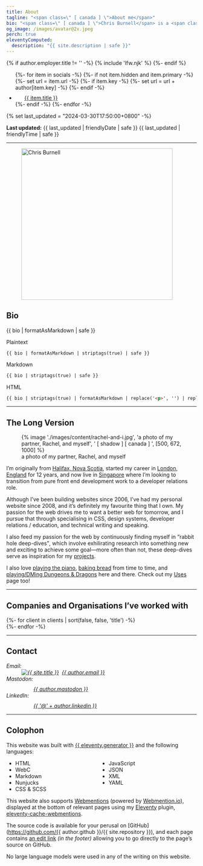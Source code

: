 ```yaml
---
title: About
tagline: "<span class=\" [ canada ] \">About me</span>"
bio: "<span class=\" [ canada ] \">Chris Burnell</span> is a <span class=\" [ canada ] \">Canadian</span> Front End Developer / Software Engineer. He was a dedicated volunteer Organiser for the [State of the Browser](https://stateofthebrowser.com) conference from 2018 to 2024, having brought together over 50 leading speakers to the delight of 150+ attendees each year. He’s [“Ravenous for CSS”](https://chrisburnell.com/tag/css/), often found [rabbit-hole deep-diving](https://chrisburnell.com/projects/), and his [Webmention Plugin](https://chrisburnell.com/eleventy-cache-webmentions/) for [Eleventy](https://11ty.dev) helps people connect across the [Fediverse](https://en.wikipedia.org/wiki/Fediverse) and [IndieWeb](https://indieweb.org)."
og_image: /images/avatar@2x.jpeg
perch: true
eleventyComputed:
  description: "{{ site.description | safe }}"
---
```


{% if author.employer.title != '' -%}
    {% include 'lfw.njk' %}
{%- endif %}

<p hidden><strong>I’ve got a <a href="https://chrisburnell.com/cv/">CV / resumé</a>, if that’s what you’re looking for.</strong></p>

<ul class=" [ cluster  center ] ">
    {%- for item in socials -%}
        {%- if not item.hidden and item.primary -%}
            {%- set url = item.url -%}
            {%- if item.key -%}
                {%- set url = url + author[item.key] -%}
            {%- endif -%}
            <li><a href="{{ url }}"><c-emoji><svg width="24" height="24" aria-hidden="true" focusable="false" style="{% if item.fill %}fill: {{ item.fill }}; {% endif %}margin-inline-end: 1ex;">{% if item.defs %}{{ item.defs | safe }}{% endif %}<use href="#svg--{{ item.title | lower }}"></use></svg></c-emoji>{{ item.title }}</a></li>
        {%- endif -%}
    {%- endfor -%}
</ul>

{% set last_updated = "2024-03-30T17:50:00+0800" -%}
<p class=" [ center ] "><strong>Last updated:</strong> <time datetime="{{ last_updated | rfc3339Date }}">{{ last_updated | friendlyDate | safe }} {{ last_updated | friendlyTime | safe }}</time></p>

<hr>

<figure class=" [ overflow ] ">
    <img src="/images/avatar@4x.jpeg" alt="Chris Burnell" class=" [ shadow ] [ canada ] " width="400" height="400" loading="lazy" decoding="async">
</figure>

## Bio

{{ bio | formatAsMarkdown | safe }}

<c-details>
<summary>Plaintext</summary>

```text
{{ bio | formatAsMarkdown | striptags(true) | safe }}
```

</c-details>

<c-details>
<summary>Markdown</summary>

```markdown
{{ bio | striptags(true) | safe }}
```

</c-details>

<c-details>
<summary>HTML</summary>

```html
{{ bio | striptags(true) | formatAsMarkdown | replace('<p>', '') | replace('</p>', '') | safe }}
```

</c-details>

<hr>

## The Long Version

<figure>
    {% image './images/content/rachel-and-i.jpg', 'a photo of my partner, Rachel, and myself', ' [ shadow ] [ canada ] ', [500, 672, 1000] %}
    <figcaption>a photo of my partner, Rachel, and myself</figcaption>
</figure>

I’m originally from [<span class=" [ canada ] ">Halifax, Nova Scotia</span>](https://www.openstreetmap.org/#map=13/44.6463/-63.6162), started my career in [London, England](https://www.openstreetmap.org/#map=10/51.4898/-0.0882) for 12 years, and now live in [Singapore](https://www.openstreetmap.org/#map=14/1.3156/103.9425) where I’m looking to transition from pure front end development work to a developer relations role.

Although I’ve been building websites since 2006, I’ve had my personal website since 2008, and it’s definitely my favourite thing that I own. My passion for the web drives me to want a better web for tomorrow, and I pursue that through specialising in CSS, design systems, developer relations / education, and technical writing and speaking.

I also feed my passion for the web by continuously finding myself in <q>rabbit hole deep-dives</q>, which involve exhilirating research into something new and exciting to achieve some goal—more often than not, these deep-dives serve as inspiration for my [projects](https://chrisburnell.com/projects/).

I also love <a href="https://chrisburnell.com/note/1510316111/" title="this link is a joke">playing the piano</a>, [baking bread](https://chrisburnell.com/note/1574856597/) from time to time, and [playing/DMing Dungeons & Dragons](https://chrisburnell.com/projects/#personal-projects) here and there. Check out my [Uses](/uses/) page too!

<hr>

<h2 id="worked-with">Companies and Organisations I’ve worked with</h2>

<div class=" [ grid ] [ shelf ] [ center ] " style="--min-inline-size: 6em; --gap: var(--size-gap);">
    {%- for client in clients | sort(false, false, 'title') -%}
        <article>
            <a href="{{ client.url }}" title="{{ client.title | safe }}" rel="external noopener">
                <img src="/images/built/{{ client.image }}" class=" [ interaction-grow{% if client.darkInvert %}  dark-invert-colors{% endif %} ] " alt="" loading="lazy" decoding="async" style="max-height: 8rem">
            </a>
        </article>
    {%- endfor -%}
</div>

<!-- <hr> -->

<!-- ## Testimonials -->

<!-- {% include 'testimonials.njk' %} -->

<hr>

## Contact

<address>
    <dl>
        <dt>Email:</dt>
        <dd><a href="mailto:{{ author.email }}" class=" [ canada ] "><img src="/images/raven.svg" alt="{{ site.title }}" loading="lazy" decoding="async" class="brand-logo" style="margin-inline-end: 1ex;">{{ author.email }}</a></dd>
        <dt>Mastodon:</dt>
        <dd><a href="https://{{ author.mastodon_domain }}/{{ author.mastodon.split('@')[1] }}" class=" [ canada ] " title="{{ author.name }} on Mastodon"><c-emoji><svg width="24" height="24" aria-hidden="true" focusable="false" style="fill: #595aff; margin-inline-end: 1ex;"><use href="#svg--mastodon"></use></svg></c-emoji>{{ author.mastodon }}</a></dd>
        <dt>LinkedIn:</dt>
        <dd><a href="https://www.linkedin.com/in/{{ author.linkedin }}" class=" [ canada ] " title="{{ author.name }} on LinkedIn"><c-emoji><svg width="24" height="24" aria-hidden="true" focusable="false" style="fill: #0a66c2; margin-inline-end: 1ex;"><use href="#svg--linkedin"></use></svg></c-emoji>{{ '@' + author.linkedin }}</a></dd>
    </dl>
</address>

<hr>

## Colophon

This website was built with [{{ eleventy.generator }}](https://11ty.dev) and the following languages:

<ul style="column-count: 2;">
    <li>HTML</li>
    <li>WebC</li>
    <li>Markdown</li>
    <li>Nunjucks</li>
    <li>CSS & SCSS</li>
    <li>JavaScript</li>
    <li>JSON</li>
    <li>XML</li>
    <li>YAML</li>
</ul>

This website also supports [Webmentions](https://indieweb.org/webmention) (powered by [Webmention.io](https://webmention.io)), displayed at the bottom of relevant pages using my [Eleventy](https://11ty.dev) plugin, [eleventy-cache-webmentions](/eleventy-cache-webmentions/).

The source code is available for your perusal on [GitHub](https://github.com/{{ author.github }}/{{ site.repository }}), and each page contains [an edit link](#edit) *(in the footer)* allowing you to go directly to the page’s source on GitHub.

No large language models were used in any of the writing on this website.

<div id="wcb" class="carbonbadge wcb-d"></div>
<script src="https://unpkg.com/website-carbon-badges@1.1.3/b.min.js" defer></script>

